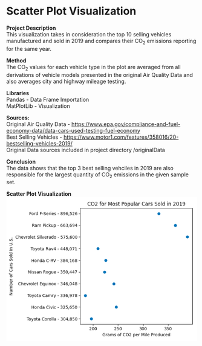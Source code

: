 # Scatter Plot Visualization

<b>Project Description</b><br>
This visualization takes in consideration the top 10 selling vehicles manufactured and sold in 2019 and compares their CO<sub>2</sub> emissions reporting for the same year.

<b>Method</b><br>
The CO<sub>2</sub> values for each vehicle type in the plot are averaged from all derivations of vehicle models presented in the original Air Quality Data and also averages city and highway mileage testing.

<b>Libraries</b><br>
Pandas - Data Frame Importation<br> 
MatPlotLib - Visualization<br> 

<b>Sources:</b><br>
Original Air Quality Data - https://www.epa.gov/compliance-and-fuel-economy-data/data-cars-used-testing-fuel-economy<br>
Best Selling Vehicles - https://www.motor1.com/features/358016/20-bestselling-vehicles-2019/<br>
Original Data sources included in project directory /originalData<br>

<b>Conclusion</b><br>
The data shows that the top 3 best selling vehciles in 2019 are also responsible for the largest quantity of CO<sub>2</sub> emissions in the given sample set.

<b>Scatter Plot Visualization</b><br>
![Scatter Plot Visualization](https://github.com/joeHarbulak/scatterPlotVisualization/blob/master/data/scatterPlotVisualization.png)
